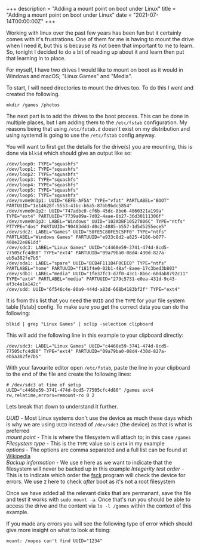 
+++
description = "Adding a mount point on boot under Linux"
title = "Adding a mount point on boot under Linux"
date = "2021-07-14T00:00:00Z"
+++

Working with linux over the past few years has been fun but it certainly comes with it's frustrations. One of them for me is having to mount the drive when I need it, but this is because its not been that important to me to learn. So, tonight I decided to do a bit of reading up about it and learn then put that learning in to place.

For myself, I have two drives I would like to mount on boot as it would in Windows and macOS; "Linux Games" and "Media".

To start, I will need directories to mount the drives too. To do this I went and created the following.

```
mkdir /games /photos
```

The next part is to add the drives to the boot process. This can be done in multiple places, but I am adding them to the `/etc/fstab` configuration. My reasons being that using `/etc/fstab.d` doesn't exist on my distribution and using systemd is going to use the `/etc/fstab` config anyway.

You will want to first get the details for the drive(s) you are mounting, this is done via `blkid` which should give an output like so:

```
/dev/loop0: TYPE="squashfs"
/dev/loop1: TYPE="squashfs"
/dev/loop2: TYPE="squashfs"
/dev/loop3: TYPE="squashfs"
/dev/loop4: TYPE="squashfs"
/dev/loop5: TYPE="squashfs"
/dev/loop6: TYPE="squashfs"
/dev/nvme0n1p1: UUID="6EFE-AF5A" TYPE="vfat" PARTLABEL="BOOT" PARTUUID="1e14628f-5553-41bc-b6a5-87bb9bdc5854"
/dev/nvme0n1p2: UUID="747adbc0-cf6b-45dc-8be6-4860321a199a" TYPE="ext4" PARTUUID="7739a89a-7d02-4aae-8b27-36d30111306f"
/dev/nvme0n1p3: LABEL="Windows" UUID="102ADBF10527806C" TYPE="ntfs" PTTYPE="dos" PARTUUID="90483ddd-d0c2-4885-b557-1d5d5255ece5"
/dev/sdc2: LABEL="Games" UUID="50FE5C80FE5C5FF0" TYPE="ntfs" PARTLABEL="Windows Games" PARTUUID="e933c8d2-a825-4186-b077-460e22e861dd"
/dev/sdc3: LABEL="Linux Games" UUID="c4460e59-3741-474d-8cd5-77505cfc4d80" TYPE="ext4" PARTUUID="09a79ba0-08d4-430d-827a-eb5a382fe7b5"
/dev/sda1: LABEL="spare" UUID="BCB4F111B4F0CEC0" TYPE="ntfs" PARTLABEL="home" PARTUUID="f181f4e0-02b1-48af-8aee-17c3bed3b803"
/dev/sdb1: LABEL="media" UUID="1fe37fc3-d7f0-43c1-8b6c-60dab8792c11" TYPE="ext4" PARTLABEL="media" PARTUUID="279c5731-e0ea-431d-9c43-af3c4a1a142c"
/dev/sdd: UUID="6f546c4e-80a9-444d-a83d-668b4183bf2f" TYPE="ext4"
```

It is from this list that you need the `UUID` and the `TYPE` for your file system table [fstab] config. To make sure you get the correct data you can do the following:

```
blkid | grep "Linux Games" | xclip -selection clipboard
```

This will add the following line in this example to your clipboard directly:

```
/dev/sdc3: LABEL="Linux Games" UUID="c4460e59-3741-474d-8cd5-77505cfc4d80" TYPE="ext4" PARTUUID="09a79ba0-08d4-430d-827a-eb5a382fe7b5"
```

With your favourite editor open `/etc/fstab`, paste the line in your clipboard to the end of the file and create the following lines:

```
# /dev/sdc3 at time of setup
UUID="c4460e59-3741-474d-8cd5-77505cfc4d80" /games ext4 rw,relatime,errors=remount-ro 0 2
```

Lets break that down to understand it further.

*UUID* - Most Linux systems don't use the device as much these days which is why we are using `UUID` instead of `/dev/sdc3` (the device) as that is what is preferred  
*mount point* - This is where the filesystem will attach to; in this case `/games`  
*Filesystem type* - This is the `TYPE` value so is `ext4` in my example  
*options* - The options are comma separated and a full list can be found at [Wikipedia](https://en.wikipedia.org/wiki/Fstab#Options_common_to_all_filesystems)  
*Backup information* - We use `0` here as we want to indicate that the filesystem will never be backed up in this example
*Integerity test order* - This is to indicate which order the [fsck](https://en.wikipedia.org/wiki/Fsck) program will check the device for errors. We use `2` here to check _after_ boot as it's not a root filesystem  

Once we have added all the relevant disks that are permanant, save the file and test it works with `sudo mount -a`. Once that's run you should be able to access the drive and the content via `ls -l /games` within the context of this example.

If you made any errors you will see the following type of error which should give more insight on what to look at fixing:

```
mount: /nopes can't find UUID="1234"
```
